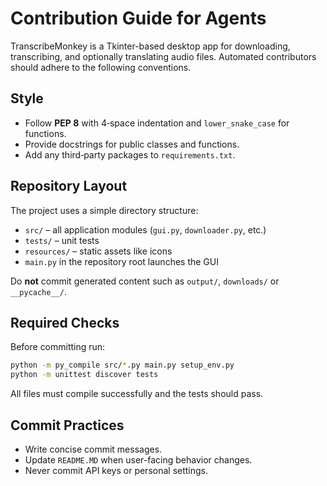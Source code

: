 # Contribution Guide for Agents

TranscribeMonkey is a Tkinter-based desktop app for downloading, transcribing,
and optionally translating audio files. Automated contributors should adhere to
the following conventions.

## Style
- Follow **PEP 8** with 4‑space indentation and `lower_snake_case` for
  functions.
- Provide docstrings for public classes and functions.
- Add any third‑party packages to `requirements.txt`.

## Repository Layout
The project uses a simple directory structure:

- `src/` – all application modules (`gui.py`, `downloader.py`, etc.)
- `tests/` – unit tests
- `resources/` – static assets like icons
- `main.py` in the repository root launches the GUI

Do **not** commit generated content such as `output/`, `downloads/` or
`__pycache__/`.

## Required Checks
Before committing run:

```bash
python -m py_compile src/*.py main.py setup_env.py
python -m unittest discover tests
```

All files must compile successfully and the tests should pass.

## Commit Practices
- Write concise commit messages.
- Update `README.MD` when user-facing behavior changes.
- Never commit API keys or personal settings.
